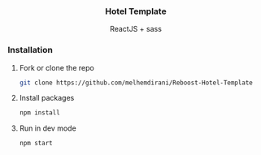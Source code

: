 <div align="center">
  <h3 align="center">Hotel Template</h3>

  <p align="center">
     ReactJS + sass
  </p>
</div>

### Installation

1. Fork or clone the repo
   ```sh
   git clone https://github.com/melhemdirani/Reboost-Hotel-Template
   ```
2. Install packages
   ```sh
   npm install
   ```
2. Run in dev mode
   ```sh
   npm start
   ```
